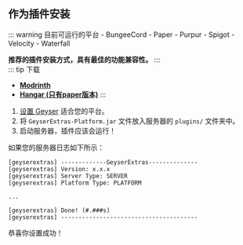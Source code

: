 ## 作为插件安装

::: warning 目前可运行的平台
     - BungeeCord
     - Paper
     - Purpur
     - Spigot
     - Velocity
     - Waterfall

**推荐的插件安装方式，具有最佳的功能兼容性。**
:::  
::: tip 下载
- **[Modrinth](https://modrinth.com/plugin/geyserextras/versions)**
- **[Hangar (只有paper版本)](https://modrinth.com/plugin/geyserextras/versions)**
:::
1. [设置 Geyser](https://geysermc.org/wiki/geyser/setup?host=self) 适合您的平台。
2. 将 `GeyserExtras-Platform.jar` 文件放入服务器的 `plugins/` 文件夹中。
3. 启动服务器，插件应该会运行！


如果您的服务器日志如下所示：
```
[geyserextras] -------------GeyserExtras--------------
[geyserextras] Version: x.x.x
[geyserextras] Server Type: SERVER
[geyserextras] Platform Type: PLATFORM

...

[geyserextras] Done! (#.###s)
[geyserextras] ---------------------------------------
```
恭喜你设置成功！